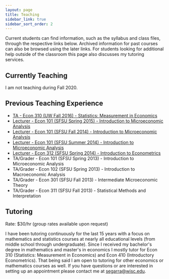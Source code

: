 ```yaml
---
layout: page
title: Teaching
sidebar_link: true
sidebar_sort_order: 2
---
```


Current students can find information, such as the syllabus and class files, through the respective links below. Archived information for past courses can also be browsed using the later links. For students looking for additional help outside of the classroom this page also discusses my tutoring services.

## Currently Teaching

I am not teaching during Fall 2020.

## Previous Teaching Experience
* [TA - Econ 310 (UW Fall 2016) - Statistics: Measurement in Economics](teaching/ECON310-UW-FA2016)
* [Lecturer - Econ 101 (SFSU Spring 2015) - Introduction to Microeconomic Analysis](teaching/ECON101-SFSU-SP2015)
* [Lecturer - Econ 101 (SFSU Fall 2014) - Introduction to Microeconomic Analysis](teaching/ECON101-SFSU-FA2014)
* [Lecturer - Econ 101 (SFSU Summer 2014) - Introduction to Microeconomic Analysis](teaching/ECON101-SFSU-SU2014)
* [Lecturer - Econ 312 (SFSU Spring 2014) - Introduction to Econometrics](teaching/ECON312-SFSU-SP2014)
* TA/Grader - Econ 101 (SFSU Spring 2013) - Introduction to Microeconomic Analysis
* TA/Grader - Econ 102 (SFSU Spring 2013) - Introduction to Macroeconomic Analysis
* TA/Grader - Econ 301 (SFSU Fall 2013) - Intermediate Microeconomic Theory
* TA/Grader - Econ 311 (SFSU Fall 2013) - Statistical Methods and Interpretation

## Tutoring

Rate: $30/hr (group rates available upon request)

I have been tutoring continuously for the last 15 years with a focus on mathematics and statistics courses at nearly all educational levels (from middle school through undergraduate). Since I received my bachelor's degree in mathematics and master's in economics I mostly tutor for Econ 310 (Statistics: Measurement in Economics) and Econ 410 (Introductory Econometrics). That being said I am open to tutoring for other economics or mathematics courses as well. If you have questions or are interested in setting up an appointment please contact me at segarra@wisc.edu.
